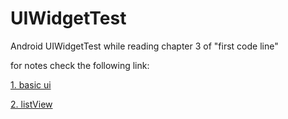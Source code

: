 # UIWidgetTest
Android UIWidgetTest while reading chapter 3 of "first code line"

for notes check the following link:

[1. basic ui](https://www.jianshu.com/p/1d774385e4da)

[2. listView](https://www.jianshu.com/p/ec131bfa4b7e)
